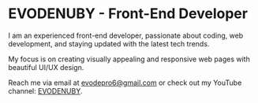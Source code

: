 # EVODENUBY - Front-End Developer

I am an experienced front-end developer, passionate about coding, web development, and staying updated with the latest tech trends.

My focus is on creating visually appealing and responsive web pages with beautiful UI/UX design.

Reach me via email at evodepro6@gmail.com or check out my YouTube channel: [EVODENUBY](http://www.youtube.com/@EVODENUBY).

